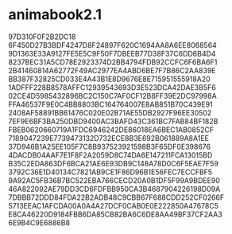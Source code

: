 # animabook2.1
97D310F0F2B2DC18
6F450D27B3BDF4247D8F24897F620C1694AA8A6EE8068564
9D1363E33A9127FE5E5C9F50F7DBEEB77D38F37C6DD6B4D4
8237BEC31A5CD78E2923374D2BB4794FDB92CCFC6F6BA6F1
2B41460814A62772F49AC2977EA4ABD6BE7F7B86C2AA839E
BB387F32825CD033E4A43B1E8D9676E8E715951555918A20
1ADFFF228B8578AFFC12939543693D3E523DCA42DAE3B5F6
02CE4D5985432896BC2C150C7AF0CF12B8FF39E2DC97998A
FFA46537F9E0C4BB8803BC164764007E8AB851B70C439E91
2408AF58891BB61476C020E02B71AE55DB2927F96EE30502
7EF9E6BF3BA250DBD9400AC3BAFD43C361BC7FAB84BF182B
FBEB0620660719A1FDC6946242DE86018EA6BEC1AB0852CF
7189047239E7739473132D732ECE8B3E692B061889A8A1EE
37D946B1A25EE105F7C8B937523921598B3F65DF0E398676
4DACDB04AAF7E1F8F2A2059D8C74DA6E147211FCA13015BD
B35C2EDA863DF6BCA21AE6E93DB9C148A78D0C6F5EAE7F59
3792C36E1D40134C7821AB9CE1F86D96B1E56FEC7ECCFBF5
9A92AC5FB36B7BC522EBA766CECD20A0B1DF5F99A9BDEE90
46A822092AE79DD3CD6FDFBB950CA3B4687904226198D09A
7DBBB72DDD84FDA22B2ADB48C9CBB67F688CDD252CF0266F
5713EEAC1AFCDA00A0A4A27DCF0CAB0E0E222850A47678C5
E8CA46220D9184FBB6DA85CB82BA6C6DE8AA49BF37CF2AA3
6E9B4C9E6886B8
